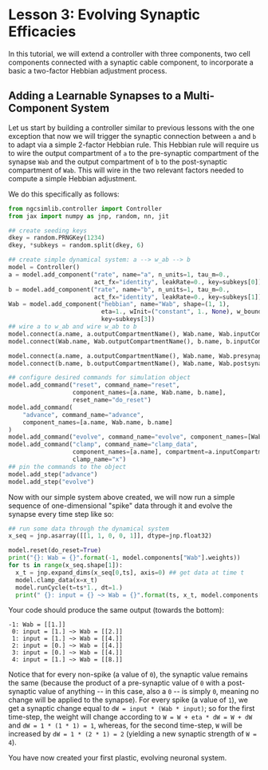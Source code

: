 # Lesson 3: Evolving Synaptic Efficacies

In this tutorial, we will extend a controller with three components,
two cell components connected with a synaptic cable component, to incorporate a
basic a two-factor Hebbian adjustment process.

## Adding a Learnable Synapses to a Multi-Component System

Let us start by building a controller similar to previous lessons with the one
exception that now we will trigger the synaptic connection between `a` and `b`
to adapt via a simple 2-factor Hebbian rule. This Hebbian rule will require us
to wire the output compartment of `a` to the pre-synaptic compartment of the
synapse `Wab` and the output compartment of `b` to the post-synaptic
compartment of `Wab`. This will wire in the two relevant factors needed to
compute a simple Hebbian adjustment.

We do this specifically as follows:

```python
from ngcsimlib.controller import Controller
from jax import numpy as jnp, random, nn, jit

## create seeding keys
dkey = random.PRNGKey(1234)
dkey, *subkeys = random.split(dkey, 6)

## create simple dynamical system: a --> w_ab --> b
model = Controller()
a = model.add_component("rate", name="a", n_units=1, tau_m=0.,
                        act_fx="identity", leakRate=0., key=subkeys[0])
b = model.add_component("rate", name="b", n_units=1, tau_m=0.,
                        act_fx="identity", leakRate=0., key=subkeys[1])
Wab = model.add_component("hebbian", name="Wab", shape=(1, 1),
                          eta=1., wInit=("constant", 1., None), w_bound=0.,
                          key=subkeys[3])
## wire a to w_ab and wire w_ab to b
model.connect(a.name, a.outputCompartmentName(), Wab.name, Wab.inputCompartmentName())
model.connect(Wab.name, Wab.outputCompartmentName(), b.name, b.inputCompartmentName())

model.connect(a.name, a.outputCompartmentName(), Wab.name, Wab.presynapticCompartmentName())
model.connect(b.name, b.outputCompartmentName(), Wab.name, Wab.postsynapticCompartmentName())

## configure desired commands for simulation object
model.add_command("reset", command_name="reset",
                  component_names=[a.name, Wab.name, b.name],
                  reset_name="do_reset")
model.add_command(
    "advance", command_name="advance",
    component_names=[a.name, Wab.name, b.name]
)
model.add_command("evolve", command_name="evolve", component_names=[Wab.name])
model.add_command("clamp", command_name="clamp_data",
                  component_names=[a.name], compartment=a.inputCompartmentName(),
                  clamp_name="x")
## pin the commands to the object
model.add_step("advance")
model.add_step("evolve")
```

Now with our simple system above created, we will now run a simple sequence
of one-dimensional "spike" data through it and evolve the synapse every time
step like so:

```python
## run some data through the dynamical system
x_seq = jnp.asarray([[1, 1, 0, 0, 1]], dtype=jnp.float32)

model.reset(do_reset=True)
print("{}: Wab = {}".format(-1, model.components["Wab"].weights))
for ts in range(x_seq.shape[1]):
  x_t = jnp.expand_dims(x_seq[0,ts], axis=0) ## get data at time t
  model.clamp_data(x=x_t)
  model.runCycle(t=ts*1., dt=1.)
  print(" {}: input = {} ~> Wab = {}".format(ts, x_t, model.components["Wab"].weights))
```

Your code should produce the same output (towards the bottom):

```console
-1: Wab = [[1.]]
 0: input = [1.] ~> Wab = [[2.]]
 1: input = [1.] ~> Wab = [[4.]]
 2: input = [0.] ~> Wab = [[4.]]
 3: input = [0.] ~> Wab = [[4.]]
 4: input = [1.] ~> Wab = [[8.]]
```

Notice that for every non-spike (a value of `0`), the synaptic value remains
the same (because the product of a pre-synaptic value of `0` with a post-synaptic
value of anything -- in this case, also a `0` -- is simply `0`, meaning no
change will be applied to the synapse). For every spike (a value of `1`), we
get a synaptic change equal to `dW = input * (Wab * input)`; so for the
first time-step, the weight will change according to
`W = W + eta * dW = W + dW` and `dW = 1 * (1 * 1) = 1`, whereas, for the
second time-step, `W` will be increased by `dW = 1 * (2 * 1) = 2` (yielding a
  new synaptic strength of `W = 4`).

You have now created your first plastic, evolving neuronal system.

